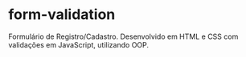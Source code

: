 # form-validation
Formulário de Registro/Cadastro. Desenvolvido em HTML e CSS com validações em JavaScript, utilizando OOP.
